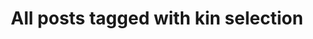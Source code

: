 ---
layout: tag
title: "All posts tagged with kin selection"
permalink: /weblog/tags/kin-selection/
taxonomy: kin selection
---